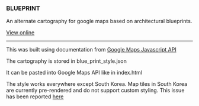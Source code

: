 ### BLUEPRINT

An alternate cartography for google maps based on architectural blueprints.

[View online](http://jamaps.github.io/blueprint_maps/)

------------

This was built using documentation from [Google Maps Javascript API](https://developers.google.com/maps/documentation/javascript/3.exp/reference)

The cartography is stored in blue_print_style.json

It can be pasted into Google Maps API like in index.html

The style works everywhere except South Korea.  Map tiles in South Korea are currently pre-rendered and do not support custom styling.  This issue has been reported [here](https://developers.google.com/maps/documentation/javascript/3.exp/reference)
